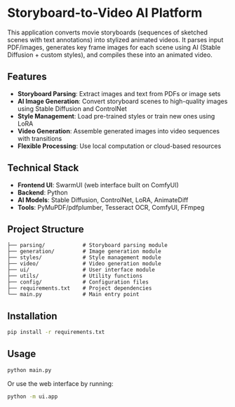 # Storyboard-to-Video AI Platform

This application converts movie storyboards (sequences of sketched scenes with text annotations) into stylized animated videos. It parses input PDF/images, generates key frame images for each scene using AI (Stable Diffusion + custom styles), and compiles these into an animated video.

## Features

- **Storyboard Parsing**: Extract images and text from PDFs or image sets
- **AI Image Generation**: Convert storyboard scenes to high-quality images using Stable Diffusion and ControlNet
- **Style Management**: Load pre-trained styles or train new ones using LoRA
- **Video Generation**: Assemble generated images into video sequences with transitions
- **Flexible Processing**: Use local computation or cloud-based resources

## Technical Stack

- **Frontend UI**: SwarmUI (web interface built on ComfyUI)
- **Backend**: Python
- **AI Models**: Stable Diffusion, ControlNet, LoRA, AnimateDiff
- **Tools**: PyMuPDF/pdfplumber, Tesseract OCR, ComfyUI, FFmpeg

## Project Structure

```
├── parsing/            # Storyboard parsing module
├── generation/         # Image generation module
├── styles/             # Style management module
├── video/              # Video generation module
├── ui/                 # User interface module
├── utils/              # Utility functions
├── config/             # Configuration files
├── requirements.txt    # Project dependencies
└── main.py             # Main entry point
```

## Installation

```bash
pip install -r requirements.txt
```

## Usage

```bash
python main.py
```

Or use the web interface by running:

```bash
python -m ui.app
```